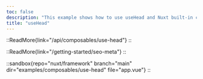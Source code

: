 ```yaml
---
toc: false
description: "This example shows how to use useHead and Nuxt built-in components to bind meta data to the head of the page."
title: "useHead"
---
```


::ReadMore{link="/api/composables/use-head"}
::

::ReadMore{link="/getting-started/seo-meta"}
::

::sandbox{repo="nuxt/framework" branch="main" dir="examples/composables/use-head" file="app.vue"}
::
